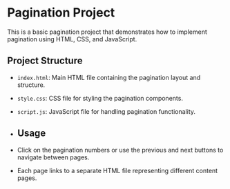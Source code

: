 # Pagination Project

This is a basic pagination project that demonstrates how to implement pagination using HTML, CSS, and JavaScript.

## Project Structure

- `index.html`: Main HTML file containing the pagination layout and structure.
- `style.css`: CSS file for styling the pagination components.
- `script.js`: JavaScript file for handling pagination functionality.

- ## Usage

- Click on the pagination numbers or use the previous and next buttons to navigate between pages.
- Each page links to a separate HTML file representing different content pages.
